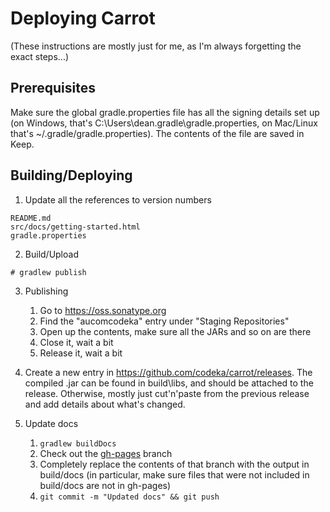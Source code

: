 # Deploying Carrot

(These instructions are mostly just for me, as I'm always forgetting the exact
steps...)

## Prerequisites

Make sure the global gradle.properties file has all the signing details set up (on
Windows, that's C:\Users\dean\.gradle\gradle.properties, on Mac/Linux that's
~/.gradle/gradle.properties). The contents of the file are saved in Keep.

## Building/Deploying

  1. Update all the references to version numbers
  
    README.md
    src/docs/getting-started.html
    gradle.properties

  2. Build/Upload

    # gradlew publish

  3. Publishing
     1. Go to https://oss.sonatype.org
     2. Find the "aucomcodeka" entry under "Staging Repositories"
     3. Open up the contents, make sure all the JARs and so on are there
     4. Close it, wait a bit
     5. Release it, wait a bit

  4. Create a new entry in https://github.com/codeka/carrot/releases. The compiled .jar
     can be found in build\libs, and should be attached to the release. Otherwise, mostly
     just cut'n'paste from the previous release and add details about what's changed.
     
  5. Update docs
     1. `gradlew buildDocs`
     2. Check out the [gh-pages](https://github.com/codeka/carrot/tree/gh-pages) branch
     3. Completely replace the contents of that branch with the output in build/docs (in
        particular, make sure files that were not included in build/docs are not in gh-pages)
     4. `git commit -m "Updated docs" && git push`
